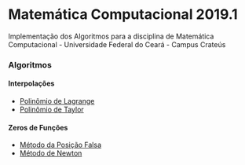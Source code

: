 # Matemática Computacional 2019.1

Implementação dos Algoritmos para a disciplina de Matemática Computacional - Universidade Federal do Ceará - Campus Crateús

### Algoritmos

#### Interpolações

* [Polinômio de Lagrange](https://pt.wikipedia.org/wiki/Polin%C3%B4mio_de_Lagrange)
* [Polinômio de Taylor](https://pt.wikipedia.org/wiki/F%C3%B3rmula_de_Taylor)

#### Zeros de Funções

* [Método da Posição Falsa](https://pt.wikipedia.org/wiki/M%C3%A9todo_da_posi%C3%A7%C3%A3o_falsa)
* [Método de Newton](https://pt.wikipedia.org/wiki/M%C3%A9todo_de_Newton%E2%80%93Raphson)
